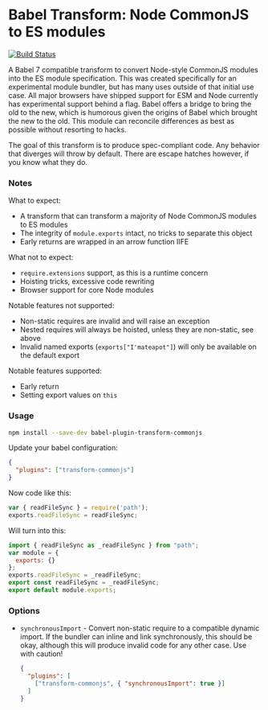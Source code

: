 # Babel Transform: Node CommonJS to ES modules

[![Build Status](https://travis-ci.org/tbranyen/babel-plugin-transform-commonjs.svg?branch=master)](https://travis-ci.org/tbranyen/babel-plugin-transform-commonjs)

A Babel 7 compatible transform to convert Node-style CommonJS modules into the
ES module specification. This was created specifically for an experimental
module bundler, but has many uses outside of that initial use case. All major
browsers have shipped support for ESM and Node currently has experimental
support behind a flag. Babel offers a bridge to bring the old to the new, which
is humorous given the origins of Babel which brought the new to the old. This
module can reconcile differences as best as possible without resorting to
hacks.

The goal of this transform is to produce spec-compliant code. Any behavior that
diverges will throw by default. There are escape hatches however, if
you know what they do.

### Notes

What to expect:

- A transform that can transform a majority of Node CommonJS modules to ES modules
- The integrity of `module.exports` intact, no tricks to separate this object
- Early returns are wrapped in an arrow function IIFE

What not to expect:

- `require.extensions` support, as this is a runtime concern
- Hoisting tricks, excessive code rewriting
- Browser support for core Node modules

Notable features not supported:

- Non-static requires are invalid and will raise an exception
- Nested requires will always be hoisted, unless they are non-static, see above
- Invalid named exports (`exports["I'mateapot"]`) will only be available on the default export

Notable features supported:

- Early return
- Setting export values on `this`

### Usage

```sh
npm install --save-dev babel-plugin-transform-commonjs
```

Update your babel configuration:

```json
{
  "plugins": ["transform-commonjs"]
}
```

Now code like this:

```javascript
var { readFileSync } = require('path');
exports.readFileSync = readFileSync;
```

Will turn into this:

``` javascript
import { readFileSync as _readFileSync } from "path";
var module = {
  exports: {}
};
exports.readFileSync = _readFileSync;
export const readFileSync = _readFileSync;
export default module.exports;
```

### Options

- `synchronousImport` - Convert non-static require to a compatible dynamic
  import. If the bundler can inline and link synchronously, this should be
  okay, although this will produce invalid code for any other case. Use with
  caution!

  ```json
  {
    "plugins": [
      ["transform-commonjs", { "synchronousImport": true }]
    ]
  }
  ```
